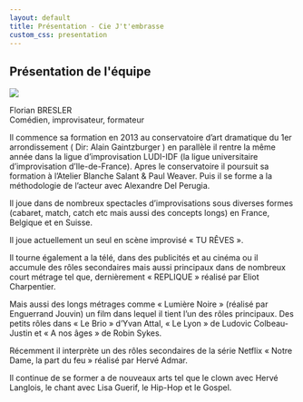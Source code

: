 ```yaml
---
layout: default
title: Présentation - Cie J't'embrasse
custom_css: presentation
---
```


<div id="photo-equipe">
    <h2 class="gros-titre">Présentation de l'équipe</h2>
    <div id="photo">
        <div id="top">
            <div id="tete">
                <a href="https://placeholder.com"><img src="https://via.placeholder.com/500"></a>
            </div>
            <div id="texte-presentation">
              <p><span id="nom">Florian BRESLER</span> <br>
                <span id="metier"> Comédien, improvisateur, formateur</span></p>
            </div>
        </div>
        <div id="contenu">
            <p>
                Il commence sa formation en 2013 au conservatoire d’art dramatique du 1er arrondissement ( Dir: Alain Gaintzburger ) en parallèle il rentre la même année dans la ligue d’improvisation LUDI-IDF (la ligue universitaire d’improvisation d’Ile-de-France).
                Apres le conservatoire il poursuit sa formation à l’Atelier Blanche Salant & Paul Weaver. Puis il se forme a la méthodologie de l’acteur avec Alexandre Del Perugia. </p>
            <p>
                Il joue dans de nombreux spectacles d’improvisations sous diverses formes (cabaret, match, catch etc mais aussi des concepts longs) en France, Belgique et en Suisse.
            </p>
            <p>
                Il joue actuellement un seul en scène improvisé « TU RÊVES ».
            </p>
            <p>
                Il tourne également a la télé, dans des publicités et au cinéma ou il accumule des rôles secondaires mais aussi principaux dans de nombreux court métrage tel que, dernièrement « REPLIQUE » réalisé par Eliot Charpentier.
            </p>
            <p>
                Mais aussi des longs métrages comme « Lumière Noire » (réalisé par Enguerrand Jouvin) un film dans lequel il tient l’un des rôles principaux. Des petits rôles dans « Le Brio » d’Yvan Attal, « Le Lyon » de Ludovic Colbeau-Justin et « A nos âges » de Robin
                Sykes. </p>
            <p>
                Récemment il interprète un des rôles secondaires de la série Netflix « Notre Dame, la part du feu » réalisé par Hervé Admar.
            </p>
            <p>
                Il continue de se former a de nouveaux arts tel que le clown avec Hervé Langlois, le chant avec Lisa Guerif, le Hip-Hop et le Gospel.
            </p>
        </div>
    </div>
</div>

